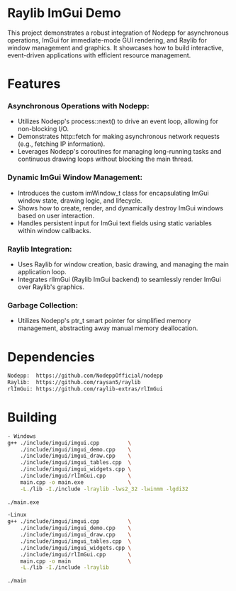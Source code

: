 # Raylib ImGui Demo
This project demonstrates a robust integration of Nodepp for asynchronous operations, ImGui for immediate-mode GUI rendering, and Raylib for window management and graphics. It showcases how to build interactive, event-driven applications with efficient resource management.

# Features
### Asynchronous Operations with Nodepp:
- Utilizes Nodepp's process::next() to drive an event loop, allowing for non-blocking I/O.
- Demonstrates http::fetch for making asynchronous network requests (e.g., fetching IP information).
- Leverages Nodepp's coroutines for managing long-running tasks and continuous drawing loops without blocking the main thread.

### Dynamic ImGui Window Management:
- Introduces the custom imWindow_t class for encapsulating ImGui window state, drawing logic, and lifecycle.
- Shows how to create, render, and dynamically destroy ImGui windows based on user interaction.
- Handles persistent input for ImGui text fields using static variables within window callbacks.

### Raylib Integration:
- Uses Raylib for window creation, basic drawing, and managing the main application loop.
- Integrates rlImGui (Raylib ImGui backend) to seamlessly render ImGui over Raylib's graphics.

### Garbage Collection: 
- Utilizes Nodepp's ptr_t smart pointer for simplified memory management, abstracting away manual memory deallocation.

# Dependencies
```bash
Nodepp:  https://github.com/NodeppOfficial/nodepp
Raylib:  https://github.com/raysan5/raylib
rlImGui: https://github.com/raylib-extras/rlImGui
```

# Building
```bash
- Windows
g++ ./include/imgui/imgui.cpp         \
    ./include/imgui/imgui_demo.cpp    \
    ./include/imgui/imgui_draw.cpp    \
    ./include/imgui/imgui_tables.cpp  \
    ./include/imgui/imgui_widgets.cpp \
    ./include/imgui/rlImGui.cpp       \
    main.cpp -o main.exe              \
    -L./lib -I./include -lraylib -lws2_32 -lwinmm -lgdi32
    
./main.exe

-Linux
g++ ./include/imgui/imgui.cpp         \
    ./include/imgui/imgui_demo.cpp    \
    ./include/imgui/imgui_draw.cpp    \
    ./include/imgui/imgui_tables.cpp  \
    ./include/imgui/imgui_widgets.cpp \
    ./include/imgui/rlImGui.cpp       \
    main.cpp -o main                  \
    -L./lib -I./include -lraylib 
    
./main
```
